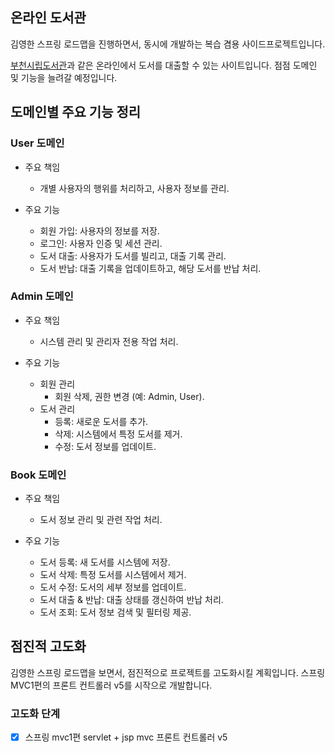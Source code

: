 ## 온라인 도서관

김영한 스프링 로드맵을 진행하면서, 동시에 개발하는 복습 겸용 사이드프로젝트입니다.

[부천시립도서관](https://www.bcl.go.kr/)과 같은 온라인에서 도서를 대출할 수 있는 사이트입니다.
점점 도메인 및 기능을 늘려갈 예정입니다.

## 도메인별 주요 기능 정리

### User 도메인

- 주요 책임
  - 개별 사용자의 행위를 처리하고, 사용자 정보를 관리.

- 주요 기능
  - 회원 가입: 사용자의 정보를 저장.
  - 로그인: 사용자 인증 및 세션 관리.
  - 도서 대출: 사용자가 도서를 빌리고, 대출 기록 관리.
  - 도서 반납: 대출 기록을 업데이트하고, 해당 도서를 반납 처리.

### Admin 도메인

- 주요 책임 
  - 시스템 관리 및 관리자 전용 작업 처리.

- 주요 기능
  - 회원 관리
    - 회원 삭제, 권한 변경 (예: Admin, User).
  - 도서 관리
    - 등록: 새로운 도서를 추가.
    - 삭제: 시스템에서 특정 도서를 제거.
    - 수정: 도서 정보를 업데이트.
   
### Book 도메인

- 주요 책임
  - 도서 정보 관리 및 관련 작업 처리.

- 주요 기능
  - 도서 등록: 새 도서를 시스템에 저장.
  - 도서 삭제: 특정 도서를 시스템에서 제거.
  - 도서 수정: 도서의 세부 정보를 업데이트.
  - 도서 대출 & 반납: 대출 상태를 갱신하여 반납 처리.
  - 도서 조회: 도서 정보 검색 및 필터링 제공.


## 점진적 고도화

김영한 스프링 로드맵을 보면서, 점진적으로 프로젝트를 고도화시킬 계획입니다. 스프링 MVC1편의 프론트 컨트롤러 v5를 시작으로 개발합니다.

### 고도화 단계

- [x] 스프링 mvc1편 servlet + jsp mvc 프론트 컨트롤러 v5
